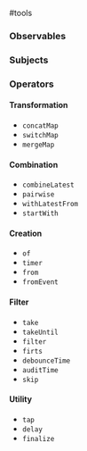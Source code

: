 #tools
### Observables
### Subjects
### Operators
#### Transformation
- `concatMap`
- `switchMap`
- `mergeMap`

#### Combination
- `combineLatest`
- `pairwise`
- `withLatestFrom`
- `startWith`

#### Creation
- `of`
- `timer`
- `from`
- `fromEvent`

#### Filter
- `take`
- `takeUntil`
- `filter`
- `firts`
- `debounceTime`
- `auditTime`
- `skip`

#### Utility
- `tap`
- `delay`
- `finalize`
